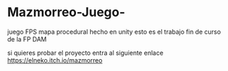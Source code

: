 # Mazmorreo-Juego-
juego FPS mapa procedural hecho en unity
esto es el trabajo fin de curso de la FP DAM 

si quieres probar el proyecto entra al siguiente enlace
https://elneko.itch.io/mazmorreo
